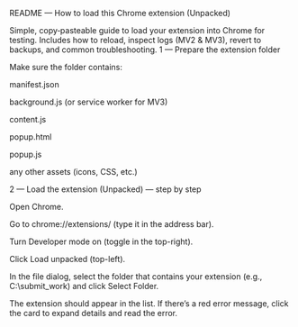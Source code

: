 README — How to load this Chrome extension (Unpacked)

Simple, copy‑pasteable guide to load your extension into Chrome for testing. Includes how to reload, inspect logs (MV2 & MV3), revert to backups, and common troubleshooting.
1 — Prepare the extension folder

Make sure the folder contains:

manifest.json

background.js (or service worker for MV3)

content.js

popup.html

popup.js

any other assets (icons, CSS, etc.)

2 — Load the extension (Unpacked) — step by step

Open Chrome.

Go to chrome://extensions/ (type it in the address bar).

Turn Developer mode on (toggle in the top-right).

Click Load unpacked (top-left).

In the file dialog, select the folder that contains your extension (e.g., C:\submit_work) and click Select Folder.

The extension should appear in the list. If there’s a red error message, click the card to expand details and read the error.

